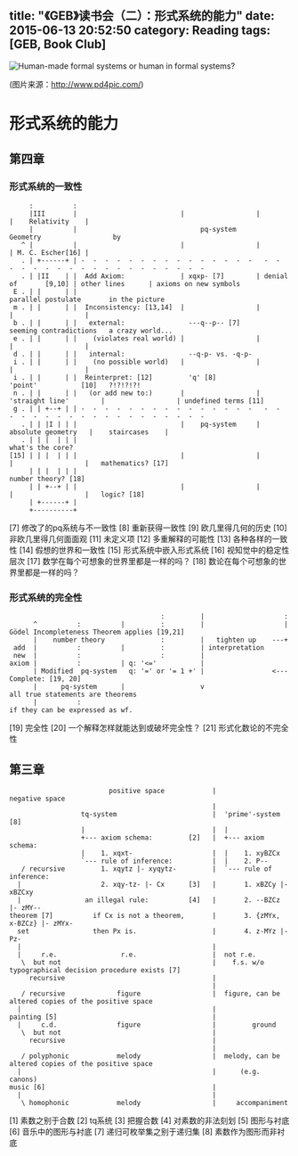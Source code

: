 title: "《GEB》读书会（二）：形式系统的能力"
date: 2015-06-13 20:52:50
category: Reading
tags: [GEB, Book Club]
---

![Human-made formal systems or human in formal systems?](thumbnail.jpg)

(图片来源：http://www.pd4pic.com/)

# 形式系统的能力

## 第四章

### 形式系统的一致性

         :          :
         |III       |                          |                  |                        |    Relativity    |
         |          |                               pq-system             Geometry                  by
       ^ |          |                          |                  |                        | M. C. Escher[16] |
       . | +------+ | -  -  -  -  -  -  -  -  -  -  -  -  -  -  -   -  -  -  -  -  -  -  -  -  -  -  -  -  -  -  -  -  -  -
       . | |II    | |  Add Axiom:              | xqxp- [7]        | denial of       [9,10] | other lines      | axioms on new symbols
     E . | |      | |                                                 parallel postulate       in the picture
     m . | |      | |  Inconsistency: [13,14]  |                  |                        |                  |
     b . | |      | |   external:                ---q--p-- [7]      seeming contradictions   a crazy world...
     e . | |      | |    (violates real world) |                  |                        |                  |
     d . | |      | |   internal:                --q-p- vs. -q-p-
     i . | |      | |    (no possible world)   |                  |                        |                  |
     i . | |      | |  Reinterpret: [12]         'q' [8]            'point'           [10]   ?!?!?!?!
     n . | |      | |   (or add new to:)       |                  | 'straight line'        |                  | undefined terms [11]
     g . | | +--+ | | -  -  -  -  -  -  -  -  -  -  -  -  -  -  -   -  -  -  -  -  -  -  -  -  -  -  -  -  -  -  -  -  -  -
       . | | |I | | |                          |    pq-system     |    absolute geometry   |    staircases    |
       . | | |  | | |                                                                                           what's the core?
    [15] | | |  | | |                          |                  |                        |                  |   mathematics? [17]
         | | |  | | |                                                                                             number theory? [18]
         | | +--+ | |                          |                  |                        |                  |   logic? [18]
         | +------+ |
         +----------+

[7] 修改了的pq系统与不一致性
[8] 重新获得一致性
[9] 欧几里得几何的历史
[10] 非欧几里得几何面面观
[11] 未定义项
[12] 多重解释的可能性
[13] 各种各样的一致性
[14] 假想的世界和一致性
[15] 形式系统中嵌入形式系统
[16] 视知觉中的稳定性层次
[17] 数学在每个可想象的世界里都是一样的吗？
[18] 数论在每个可想象的世界里都是一样的吗？

### 形式系统的完全性


                                          :         |                    :
          ^          :          |         :         |                    | Gödel Incompleteness Theorem applies [19,21]
          |    number theory              :         |   tighten up    ---+
     add  |          :          |         :         | interpretation
     new  |          :                    :         |
    axiom |          :          | q: '<='           |
          | Modified  pq-system   q: '=' or '= 1 +' |                 <--- Complete: [19, 20]
          |      pq-system      |                   v                        all true statements are theorems
          |          :                                                       if they can be expressed as wf.

[19] 完全性
[20] 一个解释怎样就能达到或破坏完全性？
[21] 形式化数论的不完全性

## 第三章

                             positive space            |            negative space
                                                       |
                      tq-system                        |  'prime'-system  [8]
                      |                                |  |
                      +--- axiom schema:         [2]   |  +--- axiom schema:
                      |    1. xqxt-                    |  |    1. xyBZCx
                      `--- rule of inference:          |  |    2. P--
       / recursive         1. xqytz |- xyqytz-         |  `--- rule of inference:
      |                    2. xqy-tz- |- Cx      [3]   |       1. xBZCy |- xBZCxy
      |                an illegal rule:          [4]   |       2. --BZCz |- zMY--
    theorem [7]          if Cx is not a theorem,       |       3. {zMYx, x-BZCz} |- zMYx-
      set                then Px is.                   |       4. z-MYz |- Pz-
      |                                                |
      |     r.e.                r.e.                   |  not r.e.
       \  but not                                      |    f.s. w/o typographical decision procedure exists [7]
         recursive                                     |
                                                       |
       / recursive             figure                  |  figure, can be altered copies of the positive space
      |                                                |
    painting [5]                                       |
      |     c.d.               figure                  |         ground
       \  but not                                      |
         recursive                                     |
                                                       |
       / polyphonic            melody                  |  melody, can be altered copies of the positive space
      |                                                |      (e.g. canons)
    music [6]                                          |
      |                                                |
       \ homophonic            melody                  |     accompaniment

[1] 素数之别于合数
[2] tq系统
[3] 把握合数
[4] 对素数的非法刻划
[5] 图形与衬底
[6] 音乐中的图形与衬底
[7] 递归可枚举集之别于递归集
[8] 素数作为图形而非衬底
